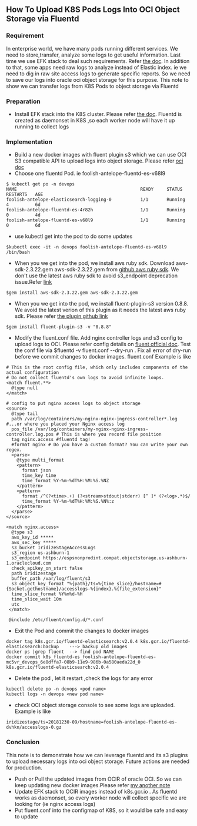 ## How To Upload K8S Pods Logs Into OCI Object Storage via Fluentd
### Requirement
  In enterprise world, we have many pods running different services. We need to store,transfer, analyze some logs to get useful information. Last time we use EFK stack to deal such requirements. Refer [the doc](https://github.com/HenryXie1/How-To-Create-EFK-Elastic-Search-FluentD-Kibana-in-Kubernetes). In addition to that, some apps need raw logs to analyze instead of Elastic index. ie we need to dig in raw site access logs to generate specific  reports. So we need to save our logs into oracle oci object storage for this purpose. This note to show we can transfer logs from K8S Pods to object storage via Fluentd

### Preparation
* Install EFK stack into the K8S cluster. Please refer [the doc](https://github.com/HenryXie1/How-To-Create-EFK-Elastic-Search-FluentD-Kibana-in-Kubernetes). Fluentd is created as daemonset in K8S ,so each worker node will have it up running to collect logs

### Implementation
* Build a new docker images with fluent plugin s3 which we can use OCI S3 compatible API to upload logs into object storage. Please refer [oci doc](https://docs.cloud.oracle.com/iaas/Content/Object/Tasks/s3compatibleapi.htm)
 * Choose one fluentd Pod. ie  foolish-antelope-fluentd-es-v68l9
 ```
 $ kubectl get po -n devops
 NAME                                               READY     STATUS    RESTARTS   AGE
 foolish-antelope-elasticsearch-logging-0           1/1       Running   4          6d
 foolish-antelope-fluentd-es-4r82h                  1/1       Running   0          4d
 foolish-antelope-fluentd-es-v68l9                  1/1       Running   0          6d
 ```
 * use kubectl get into the pod to do some updates
 ```
 $kubectl exec -it -n devops foolish-antelope-fluentd-es-v68l9 /bin/bash
 ```
 * When you we get into the pod, we install aws ruby sdk. Download aws-sdk-2.3.22.gem aws-sdk-2.3.22.gem from [github aws ruby sdk](https://github.com/aws/aws-sdk-ruby/releases/tag/v2.3.22). We don't use the latest aws ruby sdk to avoid s3_endpoint deprecation issue.Refer [link](https://docs.fluentd.org/v1.0/articles/out_s3#s3_endpoint)
 ```
 $gem install aws-sdk-2.3.22.gem aws-sdk-2.3.22.gem
 ```
 * When you we get into the pod, we install fluent-plugin-s3 version 0.8.8. We avoid the latest verion of this plugin as it needs the latest aws ruby sdk. Please refer [the plugin github link](https://github.com/fluent/fluent-plugin-s3)
 ```
 $gem install fluent-plugin-s3 -v "0.8.8"
 ```
 * Modify the fluent.conf file. Add nginx controller logs and s3 config to upload logs to OCI. Please refer config details on [fluent official doc](https://docs.fluentd.org/v1.0/articles/config-file). Test the conf file via $fluentd -v fluent.conf --dry-run . Fix all error of dry-run before we commit changes to docker images. fluent.conf Example is like

```
# This is the root config file, which only includes components of the actual configuration
# Do not collect fluentd's own logs to avoid infinite loops.
<match fluent.**>
  @type null
</match>

# config to put nginx access logs to object storage
<source>
  @type tail
  path /var/log/containers/my-nginx-nginx-ingress-controller*.log #...or where you placed your Nginx access log
  pos_file /var/log/containers/my-nginx-nginx-ingress-controller.log.pos # This is where you record file position
  tag nginx.access #fluentd tag!
  #format nginx # Do you have a custom format? You can write your own regex.
  <parse>
    @type multi_format
    <pattern>
      format json
      time_key time
      time_format %Y-%m-%dT%H:%M:%S.%NZ
    </pattern>
    <pattern>
      format /^(?<time>.+) (?<stream>stdout|stderr) [^ ]* (?<log>.*)$/
      time_format %Y-%m-%dT%H:%M:%S.%N%:z
    </pattern>
  </parse>
</source>

<match nginx.access>
  @type s3
  aws_key_id *****
  aws_sec_key *****
  s3_bucket IridizeStageAccessLogs
  s3_region us-ashburn-1
  s3_endpoint https://espsnonprodint.compat.objectstorage.us-ashburn-1.oraclecloud.com
  check_apikey_on_start false
  path iridizestage
  buffer_path /var/log/fluent/s3
  s3_object_key_format "%{path}/ts=%{time_slice}/hostname=#{Socket.gethostname}/accesslogs-%{index}.%{file_extension}"
  time_slice_format %Y%m%d-%H
  time_slice_wait 10m
  utc
 </match>

 @include /etc/fluent/config.d/*.conf
 ```
  * Exit the Pod and commit the changes to docker images
  ```
  docker tag k8s.gcr.io/fluentd-elasticsearch:v2.0.4 k8s.gcr.io/fluentd-elasticsearch:backup    ---> backup old images
  docker ps |grep fluent  --> find pod NAME
  docker commit k8s_fluentd-es_foolish-antelope-fluentd-es-mc5vr_devops_6e8dffa7-08b9-11e9-986b-0a580aeda22d_0  k8s.gcr.io/fluentd-elasticsearch:v2.0.4
  ```  
  * Delete the pod , let it restart ,check the logs for any error
  ```
  kubectl delete po -n devops <pod name>
  kubectl logs -n devops <new pod name>
  ```
  * check OCI object storage console to see some logs are uploaded. Example is like
  ```
  iridizestage/ts=20181230-09/hostname=foolish-antelope-fluentd-es-dvhkn/accesslogs-0.gz
  ```
### Conclusion
This note is to demonstrate how we can leverage fluentd and its s3 plugins to upload necessary logs into oci object storage. Future actions are needed for production.
* Push or Pull the updated images from OCIR of oracle OCI. So we can keep updating new docker images.Please refer [my another note](https://www.henryxieblogs.com/2018/10/how-to-pushpull-docker-images-into.html)
* Update EFK stack to OCIR images instead of k8s.gcr.io . As fluentd works as daemonset, so every worker node will collect specific we are looking for (ie nginx access logs)
* Put fluent.conf into the configmap of K8S, so it would be safe and easy to update
